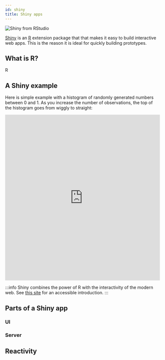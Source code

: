 ```yaml
---
id: shiny
title: Shiny apps
---
```


![Shiny from RStudio](../../img/shiny-rstudio.png 'Shiny from RStudio')

[Shiny](https://shiny.rstudio.com/) is an [R](https://www.r-project.org/) 
extension package that that makes it easy to build interactive web apps.
This is the reason it is ideal for quickly building prototypes.

## What is R?

R

## A Shiny example

Here is simple example with a histogram of randomly generated
numbers between 0 and 1. As you increase the number of observations,
the top of the histogram goes from wiggly to straight:

<iframe width="100%" height="540" src="https://shiny.rstudio.com/gallery/single-file-shiny-app.html" frameborder="0"></iframe>

:::info
Shiny combines the power of R with the interactivity of the modern web.
See [this site](https://shiny.rstudio.com/tutorial/) for an accessible introduction.
:::

## Parts of a Shiny app

### UI

### Server

## Reactivity


